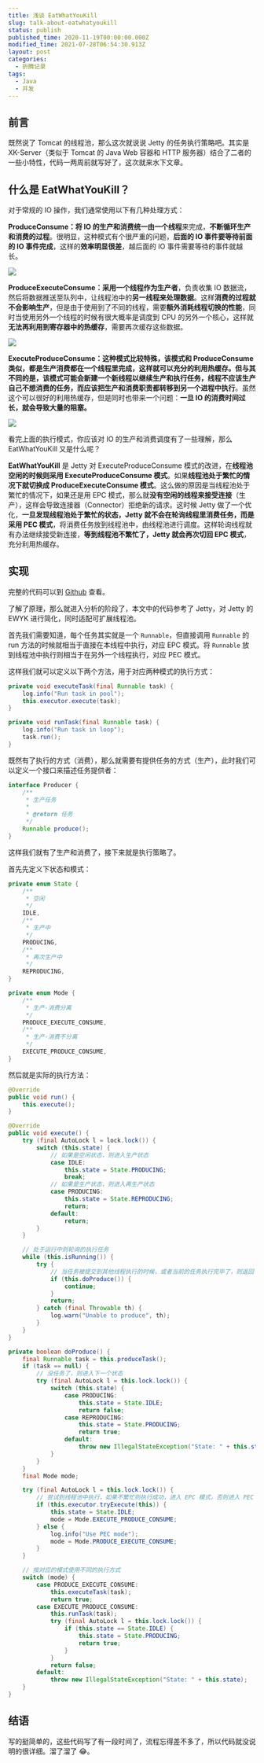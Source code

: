 ```yaml
---
title: 浅谈 EatWhatYouKill
slug: talk-about-eatwhatyoukill
status: publish
published_time: 2020-11-19T00:00:00.000Z
modified_time: 2021-07-28T06:54:30.913Z
layout: post
categories:
  - 折腾记录
tags:
  - Java
  - 并发
---
```


## 前言

既然说了 Tomcat 的线程池，那么这次就说说 Jetty 的任务执行策略吧。其实是 XK-Server（类似于 Tomcat 的 Java Web 容器和 HTTP 服务器）结合了二者的一些小特性，代码一两周前就写好了，这次就来水下文章。

## 什么是 EatWhatYouKill？

对于常规的 IO 操作，我们通常使用以下有几种处理方式：

**ProduceConsume：**将 IO 的生产和消费统一由**一个线程**来完成，**不断循环生产和消费的过程**。很明显，这种模式有个很严重的问题，**后面的 IO 事件要等待前面的 IO 事件完成**，这样的**效率明显很差**，越后面的 IO 事件需要等待的事件就越长。

![](images/3301a38c-976c-446c-8b89-703b76c54823.jpg)

**ProduceExecuteConsume：**采用**一个线程作为生产者**，负责收集 IO 数据流，然后将数据推送至队列中，让线程池中的**另一线程来处理数据**。这样**消费的过程就不会影响生产**，但是由于使用到了不同的线程，需要**额外消耗线程切换的性能**，同时当使用另外一个线程的时候有很大概率是调度到 CPU 的另外一个核心，这样就**无法再利用到寄存器中的热缓存**，需要再次缓存这些数据。

![](images/58136bf9-65ee-4ec5-b565-0dcea4315f6a.jpg)

**ExecuteProduceConsume：**这种模式比较特殊，该模式和 ProduceConsume 类似，**都是生产消费都在一个线程里完成**，这样就可以充分的利用热缓存。但与其不同的是，**该模式可能会新建一个新线程以继续生产和执行任务**，**线程不应该生产自己不想消费的任务**，而应该**把生产和消费职责都转移到另一个进程中执行**。虽然这个可以很好的利用热缓存，但是同时也带来一个问题：**一旦 IO 的消费时间过长，就会导致大量的阻塞。**

![](images/b7666f9c-9a11-4ae8-8718-d5d1e7f8239d.jpg)

看完上面的执行模式，你应该对 IO 的生产和消费调度有了一些理解，那么 EatWhatYouKill 又是什么呢？

**EatWhatYouKill** 是 Jetty 对 ExecuteProduceConsume 模式的改进，在**线程池空闲的时候则采用 ExecuteProduceConsume 模式**。如果**线程池处于繁忙的情况下就切换成 ProduceExecuteConsume 模式**。这么做的原因是当线程池处于繁忙的情况下，如果还是用 EPC 模式，那么就**没有空闲的线程来接受连接**（生产），这样会导致连接器（Connector）拒绝新的请求。这时候 Jetty 做了一个优化，**一旦发现线程池处于繁忙的状态，Jetty 就不会在轮询线程里消费任务，而是采用 PEC 模式**，将消费任务放到线程池中，由线程池进行调度。这样轮询线程就有办法继续接受新连接，**等到线程池不繁忙了，Jetty 就会再次切回 EPC 模式**，充分利用热缓存。

## 实现

完整的代码可以到 [Github](https://github.com/syfxlin/code/tree/master/100-days-of-code/java/src/main/java/me/ixk/days/day2) 查看。

了解了原理，那么就进入分析的阶段了，本文中的代码参考了 Jetty，对 Jetty 的 EWYK 进行简化，同时适配可扩展线程池。

首先我们需要知道，每个任务其实就是一个 `Runnable`，但直接调用 `Runnable` 的 run 方法的时候就相当于直接在本线程中执行，对应 EPC 模式。将 `Runnable` 放到线程池中执行则相当于在另外一个线程执行，对应 PEC 模式。

这样我们就可以定义以下两个方法，用于对应两种模式的执行方式：

```java
private void executeTask(final Runnable task) {
    log.info("Run task in pool");
    this.executor.execute(task);
}

private void runTask(final Runnable task) {
    log.info("Run task in loop");
    task.run();
}
```

既然有了执行的方式（消费），那么就需要有提供任务的方式（生产），此时我们可以定义一个接口来描述任务提供者：

```java
interface Producer {
    /**
     * 生产任务
     *
     * @return 任务
     */
    Runnable produce();
}
```

这样我们就有了生产和消费了，接下来就是执行策略了。

首先先定义下状态和模式：

```java
private enum State {
    /**
     * 空闲
     */
    IDLE,
    /**
     * 生产中
     */
    PRODUCING,
    /**
     * 再次生产中
     */
    REPRODUCING,
}

private enum Mode {
    /**
     * 生产-消费分离
     */
    PRODUCE_EXECUTE_CONSUME,
    /**
     * 生产-消费不分离
     */
    EXECUTE_PRODUCE_CONSUME,
}
```

然后就是实际的执行方法：

```java
@Override
public void run() {
    this.execute();
}

@Override
public void execute() {
    try (final AutoLock l = lock.lock()) {
        switch (this.state) {
            // 如果是空闲状态，则进入生产状态
            case IDLE:
                this.state = State.PRODUCING;
                break;
            // 如果是生产状态，则进入再生产状态
            case PRODUCING:
                this.state = State.REPRODUCING;
                return;
            default:
                return;
        }
    }

    // 处于运行中则轮询的执行任务
    while (this.isRunning()) {
        try {
            // 当任务被提交到其他线程执行的时候，或者当前的任务执行完毕了，则返回 true，继续执行下一个任务
            if (this.doProduce()) {
                continue;
            }
            return;
        } catch (final Throwable th) {
            log.warn("Unable to produce", th);
        }
    }
}

private boolean doProduce() {
    final Runnable task = this.produceTask();
    if (task == null) {
        // 没任务了，则进入下一个状态
        try (final AutoLock l = this.lock.lock()) {
            switch (this.state) {
                case PRODUCING:
                    this.state = State.IDLE;
                    return false;
                case REPRODUCING:
                    this.state = State.PRODUCING;
                    return true;
                default:
                    throw new IllegalStateException("State: " + this.state);
            }
        }
    }
    final Mode mode;

    try (final AutoLock l = this.lock.lock()) {
        // 尝试到线程池中执行，如果不繁忙则执行成功，进入 EPC 模式，否则进入 PEC 模式
        if (this.executor.tryExecute(this)) {
            this.state = State.IDLE;
            mode = Mode.EXECUTE_PRODUCE_CONSUME;
        } else {
            log.info("Use PEC mode");
            mode = Mode.PRODUCE_EXECUTE_CONSUME;
        }
    }

    // 按对应的模式使用不同的执行方式
    switch (mode) {
        case PRODUCE_EXECUTE_CONSUME:
            this.executeTask(task);
            return true;
        case EXECUTE_PRODUCE_CONSUME:
            this.runTask(task);
            try (final AutoLock l = this.lock.lock()) {
                if (this.state == State.IDLE) {
                    this.state = State.PRODUCING;
                    return true;
                }
            }
            return false;
        default:
            throw new IllegalStateException("State: " + this.state);
    }
}
```

## 结语

写的挺简单的，这些代码写了有一段时间了，流程忘得差不多了，所以代码就没说明的很详细。溜了溜了 😂。
